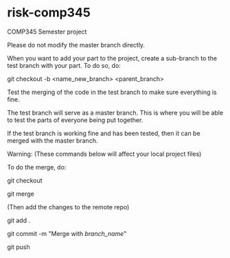 # risk-comp345
COMP345 Semester project

Please do not modify the master branch directly.

When you want to add your part to the project, create a sub-branch to the test branch with your part. 
To do so, do:

git checkout -b <name_new_branch> <parent_branch>

Test the merging of the code in the test branch to make sure everything is fine. 

The test branch will serve as a master branch. This is where you will be able to test the parts of everyone being put together.

If the test branch is working fine and has been tested, then it can be merged with the master branch.

Warning: (These commands below will affect your local project files)

To do the merge, do:

git checkout <branch you want to merge to>

git merge <branch you want to merge with>

(Then add the changes to the remote repo)

git add .

git commit -m "Merge with _branch_name_"

git push

